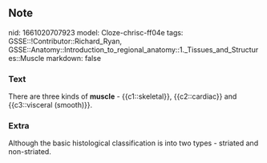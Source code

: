 ## Note
nid: 1661020707923
model: Cloze-chrisc-ff04e
tags: GSSE::!Contributor::Richard_Ryan, GSSE::Anatomy::Introduction_to_regional_anatomy::1._Tissues_and_Structures::Muscle
markdown: false

### Text
<div class="toggle">
  There are three kinds of <strong>muscle</strong> -
  {{c1::skeletal}}, {{c2::cardiac}} and {{c3::visceral (smooth)}}.
</div>

### Extra
<p id="be15d6ae-b621-4f9c-b1f1-cd53f918dce6" class="">Although the
basic histological classification is into two types - striated and
non-striated.
